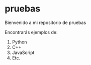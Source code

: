 # pruebas
Bienvenido a mi repositorio de pruebas

Encontrarás ejemplos de:
1. Python
2. C++
3. JavaScript
4. Etc.
